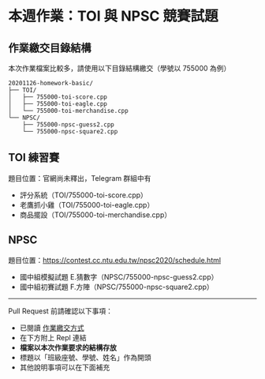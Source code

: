 # 本週作業：TOI 與 NPSC 競賽試題


## 作業繳交目錄結構

本次作業檔案比較多，請使用以下目錄結構繳交（學號以 755000 為例）

```
20201126-homework-basic/
├── TOI/
│   ├── 755000-toi-score.cpp
│   ├── 755000-toi-eagle.cpp
│   └── 755000-toi-merchandise.cpp
└── NPSC/
    ├── 755000-npsc-guess2.cpp
    └── 755000-npsc-square2.cpp
```

## TOI 練習賽
題目位置：官網尚未釋出，Telegram 群組中有

* 評分系統（TOI/755000-toi-score.cpp）
* 老鷹抓小雞（TOI/755000-toi-eagle.cpp）
* 商品擺設（TOI/755000-toi-merchandise.cpp）

## NPSC
題目位置：https://contest.cc.ntu.edu.tw/npsc2020/schedule.html

* 國中組模擬試題 E.猜數字（NPSC/755000-npsc-guess2.cpp）
* 國中組初賽試題 F.方陣（NPSC/755000-npsc-square2.cpp）


---

Pull Request 前請確認以下事項：

* 已閱讀 [作業繳交方式](https://hackmd.io/@nssh/nscsc/%2F%40nssh%2Fsummit-homework)
* 在下方附上 Repl 連結
* **檔案以本次作業要求的結構存放**
* 標題以「班級座號、學號、姓名」作為開頭
* 其他說明事項可以在下面補充
